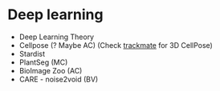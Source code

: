 # Deep learning

  * Deep Learning Theory  
  * Cellpose (? Maybe AC) (Check [trackmate](https://imagej.net/plugins/trackmate/detectors/trackmate-cellpose-advanced) for 3D CellPose)  
  * Stardist  
  * PlantSeg (MC)  
  * BioImage Zoo (AC)  
  * CARE \- noise2void (BV)  
